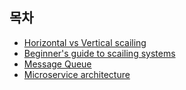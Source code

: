 ## 목차
- [Horizontal vs Vertical scailing](./horizontal%20vs%20vertical%20scailing.md)
- [Beginner's guide to scailing systems](./scaling%20systems.md)
- [Message Queue](./message%20queue.md)
- [Microservice architecture](./microservice.md)